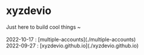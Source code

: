 <h1>xyzdevio</h1>Just here to build cool things ~<!-- PROJECT LIST_BEGIN --><br/><br/>2022-10-17 : [multiple-accounts](./multiple-accounts)<br/>2022-09-27 : [xyzdevio.github.io](./xyzdevio.github.io)<br/><br/><!-- PROJECT LIST_END --><br/>
